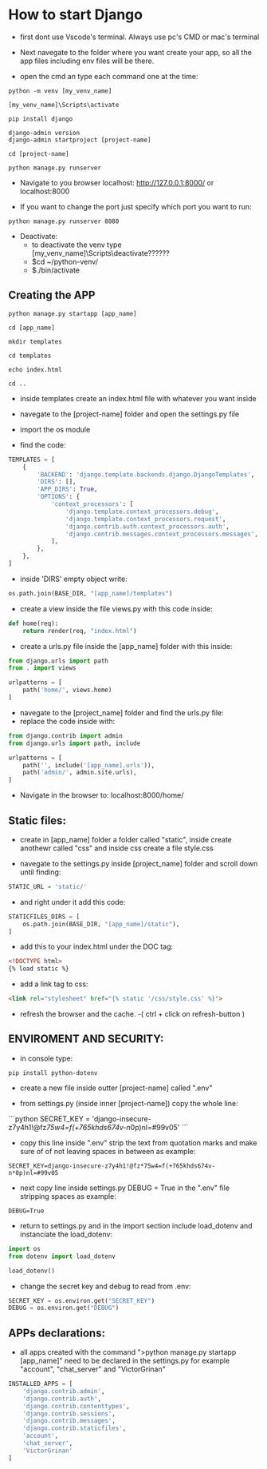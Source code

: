 # How to start Django

- first dont use Vscode's terminal. Always use pc's CMD or mac's terminal

- Next navegate to the folder where you want create your app, so all the app files including env files will be there.

- open the cmd an type each command one at the time:

```shell
python -m venv [my_venv_name]

[my_venv_name]\Scripts\activate

pip install django

django-admin version
django-admin startproject [project-name]

cd [project-name]

python manage.py runserver
```
- Navigate to you browser localhost: http://127.0.0.1:8000/ or localhost:8000 

- If you want to change the port just specify which port you want to run:

```shell
python manage.py runserver 8080
``` 
- Deactivate:
    - to deactivate the venv type [my_venv_name]\Scripts\deactivate??????
    - $cd ~/python-venv/
    - $./bin/activate


## Creating the APP

```shell
python manage.py startapp [app_name]

cd [app_name]

mkdir templates

cd templates

echo index.html

cd ..
```
- inside templates create an index.html file with whatever you want inside

- navegate to the [project-name] folder and open the settings.py file

- import the os module

- find the code:

```python
TEMPLATES = [
    {
        'BACKEND': 'django.template.backends.django.DjangoTemplates',
        'DIRS': [],
        'APP_DIRS': True,
        'OPTIONS': {
            'context_processors': [
                'django.template.context_processors.debug',
                'django.template.context_processors.request',
                'django.contrib.auth.context_processors.auth',
                'django.contrib.messages.context_processors.messages',
            ],
        },
    },
]
```

- inside 'DIRS' empty object write:  

```python
os.path.join(BASE_DIR, "[app_name]/templates")
```
- create a view inside the file views.py with this code inside:

```python
def home(req):
    return render(req, "index.html")
```

- create a urls.py file inside the [app_name] folder with this inside:

```python
from django.urls import path
from . import views

urlpatterns = [
    path('home/', views.home)
]
```

- navegate to the [project_name] folder and find the urls.py file:
- replace the code inside with:

```python
from django.contrib import admin
from django.urls import path, include

urlpatterns = [
    path('', include('[app_name].urls')),
    path('admin/', admin.site.urls),
]
```
- Navigate in the browser to: localhost:8000/home/

## Static files:

- create in [app_name] folder a folder called "static", inside create anothewr called "css" and inside css create a file style.css

- navegate to the settings.py inside [project_name] folder and scroll down until finding:

```python
STATIC_URL = 'static/'
```
- and right under it add this code:

```python
STATICFILES_DIRS = [
    os.path.join(BASE_DIR, "[app_name]/static"),
]
```
- add this to your index.html under the DOC tag:

```html
<!DOCTYPE html>
{% load static %}
```

- add a link tag to css:

```html
<link rel="stylesheet" href="{% static '/css/style.css' %}">
```

- refresh the browser and the cache.
    -( ctrl + click on refresh-button )


## ENVIROMENT AND SECURITY:

- in console type:
```shell
pip install python-dotenv
```

- create a new file inside outter [project-name] called ".env"

- from settings.py (inside inner [project-name]) copy the whole line:

´´´python
 SECRET_KEY = 'django-insecure-z7y4h1!@fz*75w4=f(+765khds674v-n*0p)nl=#99v05'
´´´

- copy this line inside ".env" strip the text from quotation marks and make sure of of not leaving spaces in between as example:

```text
SECRET_KEY=django-insecure-z7y4h1!@fz*75w4=f(+765khds674v-n*0p)nl=#99v05
```

- next copy line inside settings.py DEBUG = True in the ".env" file stripping spaces as example:

```text
DEBUG=True
```

- return to settings.py and in the import section include load_dotenv and instanciate the load_dotenv:

```python
import os
from dotenv import load_dotenv

load_dotenv()
```

- change the secret key and debug to read from .env:

```python
SECRET_KEY = os.environ.get("SECRET_KEY")
DEBUG = os.environ.get("DEBUG")
```


## APPs declarations:

- all apps created with the command ">python manage.py startapp [app_name]" need to be declared in the settings.py for example "account", "chat_server" and "VictorGrinan"

```python
INSTALLED_APPS = [
    'django.contrib.admin',
    'django.contrib.auth',
    'django.contrib.contenttypes',
    'django.contrib.sessions',
    'django.contrib.messages',
    'django.contrib.staticfiles',
    'account',
    'chat_server',
    'VictorGrinan'
]
```

